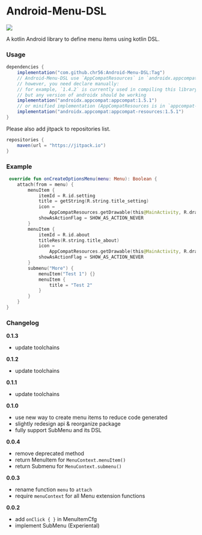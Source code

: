 # Android-Menu-DSL

[![](https://jitpack.io/v/chr56/Android-Menu-DSL.svg)](https://jitpack.io/#chr56/Android-Menu-DSL)

A kotlin Android library to define menu items using kotlin DSL.

### Usage

```groovy
dependencies {
    implementation("com.github.chr56:Android-Menu-DSL:Tag")
    // Android-Menu-DSL use `AppCompatResources` in `androidx.appcompat`,
    // however, you need declare manually:
    // for example, `1.4.2` is currently used in compiling this library,
    // but any version of androidx should be working 
    implementation("androidx.appcompat:appcompat:1.5.1")
    // or minified implementation (AppCompatResources is in `appcompat-resources`)
    implementation("androidx.appcompat:appcompat-resources:1.5.1")
}
```

Please also add jitpack to repositories list.

```groovy
repositories {
    maven(url = "https://jitpack.io")
}
```

### Example

```kotlin
 override fun onCreateOptionsMenu(menu: Menu): Boolean {
    attach(from = menu) {
        menuItem {
            itemId = R.id.setting
            title = getString(R.string.title_setting)
            icon =
                AppCompatResources.getDrawable(this@MainActivity, R.drawable.ic_settings_white_24dp)
            showAsActionFlag = SHOW_AS_ACTION_NEVER
        }
        menuItem {
            itemId = R.id.about
            titleRes(R.string.title_about)
            icon =
                AppCompatResources.getDrawable(this@MainActivity, R.drawable.ic_info_outline_white_24dp)
            showAsActionFlag = SHOW_AS_ACTION_NEVER
        }
        submenu("More") {
            menuItem("Test 1") {}
            menuItem {
                title = "Test 2"
            }
        }
    }
}
```

### Changelog

**0.1.3**
- update toolchains

**0.1.2**
- update toolchains

**0.1.1**
- update toolchains


**0.1.0**

- use new way to create menu items to reduce code generated
- slightly redesign api & reorganize package
- fully support SubMenu and its DSL

**0.0.4**

- remove deprecated method
- return MenuItem for `MenuContext.menuItem()`
- return Submenu for `MenuContext.submenu()`

**0.0.3**

- rename function `menu` to `attach`
- require `menuContext` for all Menu extension functions

**0.0.2**

- add `onClick { }` in MenuItemCfg
- implement SubMenu (Experiental)

